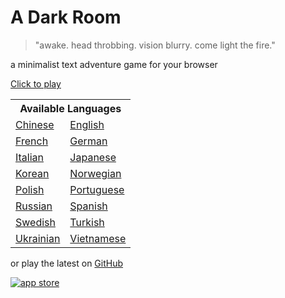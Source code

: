 A Dark Room
===========
> "awake. head throbbing. vision blurry. come light the fire."

a minimalist text adventure game for your browser

[Click to play](http://adarkroom.doublespeakgames.com)

<table>
<tr>
<th colspan="2">Available Languages
<tr>
<td><a href="http://adarkroom.doublespeakgames.com/?lang=zh_cn">Chinese</a>
<td><a href="http://adarkroom.doublespeakgames.com/?lang=en">English</a>
<tr>
<td><a href="http://adarkroom.doublespeakgames.com/?lang=fr">French</a>
<td><a href="http://adarkroom.doublespeakgames.com/?lang=de">German</a>
<tr>
<td><a href="http://adarkroom.doublespeakgames.com/?lang=it">Italian</a>
<td><a href="http://adarkroom.doublespeakgames.com/?lang=ja">Japanese</a>
<tr>
<td><a href="http://adarkroom.doublespeakgames.com/?lang=ko">Korean</a>
<td><a href="http://adarkroom.doublespeakgames.com/?lang=nb">Norwegian</a>
<tr>
<td><a href="http://adarkroom.doublespeakgames.com/?lang=pl">Polish</a>
<td><a href="http://adarkroom.doublespeakgames.com/?lang=pt">Portuguese</a>
<tr>
<td><a href="http://adarkroom.doublespeakgames.com/?lang=ru">Russian</a>
<td><a href="http://adarkroom.doublespeakgames.com/?lang=es">Spanish</a>
<tr>
<td><a href="http://adarkroom.doublespeakgames.com/?lang=sv">Swedish</a>
<td><a href="http://adarkroom.doublespeakgames.com/?lang=tr">Turkish</a>
<tr>
<td><a href="http://adarkroom.doublespeakgames.com/?lang=uk">Ukrainian</a>
<td><a href="http://adarkroom.doublespeakgames.com/?lang=vi">Vietnamese</a>
</table>

or play the latest on [GitHub](http://doublespeakgames.github.io/adarkroom)

[![app store](http://i.imgur.com/M6jlJQH.png)](https://itunes.apple.com/us/app/a-dark-room/id736683061)

